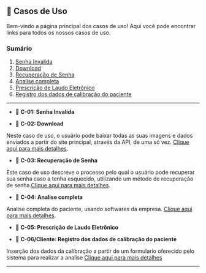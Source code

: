 ## 📂 Casos de Uso

Bem-vindo a página principal dos casos de uso! Aqui você pode encontrar links para todos os nossos casos de uso.

### Sumário

1. [Senha Invalida](Casos%20de%20uso/case1.md)
2. [Download](Casos%20de%20uso/case2.md)
3. [Recuperação de Senha](Casos%20de%20uso/caso3.md)
4. [Analise completa](Casos%20de%20uso/caso4.md)
5. [Prescrição de Laudo Eletrônico](Casos%20de%20uso/caso5.md/caso5.md)
6. [Registro dos dados de calibração do paciente](Casos%20de%20uso/casodocliente.md) 

________

- 📌 **C-01: Senha Invalida**

- 📌 **C-02: Download**

Neste caso de uso, o usuário pode baixar todas as suas imagens e dados enviados a partir do site principal, através da API, de uma só vez. [Clique aqui para mais detalhes](Casos%20de%20uso/case2.md).

- 📌 **C-03: Recuperação de Senha**
  
Este caso de uso descreve o processo pelo qual o usuário pode recuperar sua senha caso a tenha esquecido, utilizando um método de recuperação de senha.[Clique aqui para mais detalhes](Casos%20de%20uso/caso3.md).

- 📌 **C-04: Analise completa**

Analise completa do paciente, usando softwares da empresa. [Clique aqui para mais detalhes](Casos%20de%20uso/case4.md).

- 📌 **C-05: Prescrição de Laudo Eletrônico**

- 📌 **C-06/Cliente: Registro dos dados de calibração do paciente**

Inserção dos dados da calibração a partir de um formulario oferecido pelo sistema para realizar a analise [Clique aqui para mais detalhes](Casos%20de%20uso/case.md)
________
  
